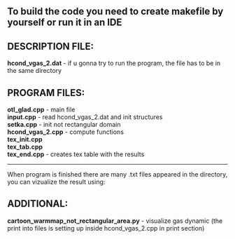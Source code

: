 To build the code you need to create makefile by yourself or run it in an IDE
----
## DESCRIPTION FILE:

**hcond_vgas_2.dat** - if u gonna try to run the program, the file has to be in the same directory 

## PROGRAM FILES:
**otl_glad.cpp** - main file <br>
**input.cpp** - read hcond_vgas_2.dat and init structures <br>
**setka.cpp** - init not rectangular domain <br>
**hcond_vgas_2.cpp** - compute functions <br>
**tex_init.cpp** <br>
**tex_tab.cpp** <br>
**tex_end.cpp** - creates tex table with the results <br>

----

When program is finished there are many .txt files appeared in the directory, you can vizualize the result using:

## ADDITIONAL:

**cartoon_warmmap_not_rectangular_area.py** - visualize gas dynamic (the print into files is setting up inside hcond_vgas_2.cpp in print section)
